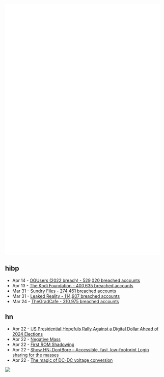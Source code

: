 ![Metrics](https://raw.githubusercontent.com/phixion/phixion/master/metrics.svg)

## hibp

<!--
for https://github.com/phixion/phixion/blob/main/.github/workflows/feeds.yml
-->
<!--START_SECTION:haveibeenpwnd-->
- Apr 14 - [OGUsers (2022 breach) - 529,020 breached accounts](https://haveibeenpwned.com/PwnedWebsites#OGUsers2022)
- Apr 13 - [The Kodi Foundation - 400,635 breached accounts](https://haveibeenpwned.com/PwnedWebsites#KodiFoundation)
- Mar 31 - [Sundry Files - 274,461 breached accounts](https://haveibeenpwned.com/PwnedWebsites#SundryFiles)
- Mar 31 - [Leaked Reality - 114,907 breached accounts](https://haveibeenpwned.com/PwnedWebsites#LeakedReality)
- Mar 24 - [TheGradCafe - 310,975 breached accounts](https://haveibeenpwned.com/PwnedWebsites#TheGradCafe)
<!--END_SECTION:haveibeenpwnd-->

## hn

<!--
for https://github.com/phixion/phixion/blob/main/.github/workflows/feeds.yml
-->
<!--START_SECTION:hn-->
- Apr 22 - [US Presidential Hopefuls Rally Against a Digital Dollar Ahead of 2024 Elections](https://www.bloomberg.com/news/articles/2023-04-22/us-presidential-hopefuls-rally-against-us-cbdc-plans-ahead-of-2024-elections)
- Apr 22 - [Negative Mass](https://students.tools/negative/?6=9)
- Apr 22 - [First ROM Shadowing](https://www.os2museum.com/wp/first-rom-shadowing/)
- Apr 22 - [Show HN: DontBore – Accessible, fast, low-footprint Login sharing for the masses](https://dontbo.re/)
- Apr 22 - [The magic of DC-DC voltage conversion](https://lcamtuf.substack.com/p/the-magic-of-dc-dc-voltage-conversion)
<!--END_SECTION:hn-->

<!--
for https://yhype.me
-->
![](https://hit.yhype.me/github/profile?user_id=13013670)
